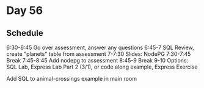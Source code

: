 # Day 56

## Schedule

6:30-6:45  Go over assessment, answer any questions
6:45-7     SQL Review, create "planets" table from assessment
7-7:30     Slides: NodePG
7:30-7:45  Break
7:45-8:45  Add nodepg to assessment
8:45-9     Break
9-10       Options: SQL Lab, Express Lab Part 2 (3/1), or code along example, Express Exercise

 Add SQL to animal-crossings example in main room



